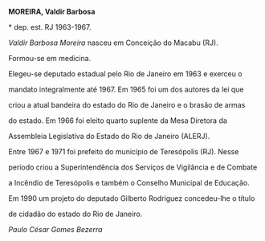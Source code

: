 **MOREIRA, Valdir Barbosa**



\* dep. est. RJ 1963-1967.



*Valdir Barbosa Moreira* nasceu em Conceição do Macabu (RJ).



Formou-se em medicina.



Elegeu-se deputado estadual pelo Rio de Janeiro em 1963 e exerceu o

mandato integralmente até 1967. Em 1965 foi um dos autores da lei que

criou a atual bandeira do estado do Rio de Janeiro e o brasão de armas

do estado. Em 1966 foi eleito quarto suplente da Mesa Diretora da

Assembleia Legislativa do Estado do Rio de Janeiro (ALERJ).



Entre 1967 e 1971 foi prefeito do município de Teresópolis (RJ). Nesse

período criou a Superintendência dos Serviços de Vigilância e de Combate

a Incêndio de Teresópolis e também o Conselho Municipal de Educação.



Em 1990 um projeto do deputado Gilberto Rodriguez concedeu-lhe o título

de cidadão do estado do Rio de Janeiro.



*Paulo César Gomes Bezerra*



